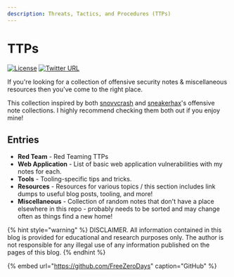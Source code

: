 ```yaml
---
description: Threats, Tactics, and Procedures (TTPs)
---
```


# TTPs

[![License](https://img.shields.io/badge/license-GPL3-lightgrey.svg)](https://www.gnu.org/licenses/gpl-3.0.en.html) [![Twitter URL](https://img.shields.io/twitter/follow/FreeZeroDays?label=FreeZeroDays%20%20%F0%9F%90%A6\&style=flat-square)](https://twitter.com/FreeZeroDays)

If you're looking for a collection of offensive security notes & miscellaneous resources then you've come to the right place.

This collection inspired by both [snovvcrash](https://github.com/snovvcrash) and [sneakerhax](https://github.com/sneakerhax)'s offensive note collections. I highly recommend checking them both out if you enjoy mine! 

## Entries

* **Red Team** - Red Teaming TTPs
* **Web Application** - List of basic web application vulnerabilities with my notes for each.&#x20;
* **Tools** - Tooling-specific tips and tricks.&#x20;
* **Resources** - Resources for various topics / this section includes link dumps to useful blog posts, tooling, and more!
* **Miscellaneous** - Collection of random notes that don't have a place elsewhere in this repo - probably needs to be sorted and may change often as things find a new home!

{% hint style="warning" %} DISCLAIMER. All information contained in this blog is provided for educational and research purposes only. The author is not responsible for any illegal use of any information published on the pages of this blog. {% endhint %}

{% embed url="https://github.com/FreeZeroDays" caption="GitHub" %}
